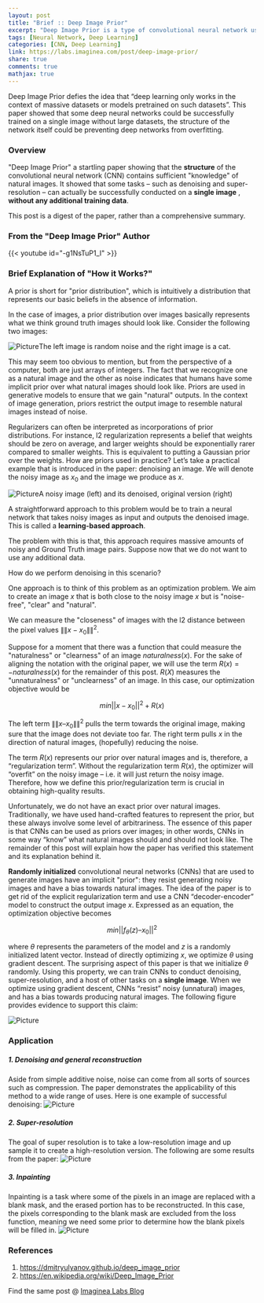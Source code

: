 ```yaml
---
layout: post
title: "Brief :: Deep Image Prior"
excerpt: "Deep Image Prior is a type of convolutional neural network used to enhance a given image with no prior training data other than the image itself."
tags: [Neural Network, Deep Learning]
categories: [CNN, Deep Learning]
link: https://labs.imaginea.com/post/deep-image-prior/
share: true
comments: true
mathjax: true
---
```


Deep Image Prior defies the idea that “deep learning only works in the context of massive datasets or models pretrained on such datasets”. 
This paper showed that some deep neural networks could be successfully trained on a single image without large datasets, the structure of the network itself could be preventing deep networks from overfitting.




### Overview

"Deep Image Prior" a startling paper showing that the  **structure**  of the convolutional neural network (CNN) contains sufficient "knowledge" of natural images. It showed that some tasks – such as denoising and super-resolution – can actually be successfully conducted on a  **single image** ,  **without any additional training data**.

This post is a digest of the paper, rather than a comprehensive summary.


### From the "Deep Image Prior" Author 

{{< youtube id="-g1NsTuP1_I" >}}


### Brief Explanation of "How it Works?"

A prior is short for "prior distribution", which is intuitively a distribution that represents our basic beliefs in the absence of information.

In the case of images, a prior distribution over images basically represents what we think ground truth images should look like. Consider the following two images:

![Picture](Picture1.png)The left image is random noise and the right image is a cat. 

This may seem too obvious to mention, but from the perspective of a computer, both are just arrays of integers. The fact that we recognize one as a natural image and the other as noise indicates that humans have some implicit prior over what natural images should look like.
Priors are used in generative models to ensure that we gain "natural" outputs. In the context of image generation, priors restrict the output image to resemble natural images instead of noise.

Regularizers can often be interpreted as incorporations of prior distributions. For instance, l2 regularization represents a belief that weights should be zero on average, and larger weights should be exponentially rarer compared to smaller weights. This is equivalent to putting a Gaussian prior over the weights.
How are priors used in practice? Let’s take a practical example that is introduced in the paper: denoising an image. We will denote the noisy image as $x_0$ and the image we produce as $x$.

![Picture](Picture2.png)A noisy image (left) and its denoised, original version (right)

A straightforward approach to this problem would be to train a neural network that takes noisy images as input and outputs the denoised image. This is called a **learning-based approach**. 

The problem with this is that, this approach requires massive amounts of noisy and Ground Truth image pairs.
Suppose now that we do not want to use any additional data. 

How do we perform denoising in this scenario?

One approach is to think of this problem as an optimization problem. We aim to create an image $x$ that is both close to the noisy image $x$ but is "noise-free", "clear" and "natural". 

We can measure the "closeness" of images with the l2 distance between the pixel values $\|\|x-x_0\|\|^2$. 

Suppose for a moment that there was a function that could measure the "naturalness" or "clearness" of an image $naturalness(x)$. For the sake of aligning the notation with the original paper, we will use the term $R(x) = - naturalness(x)$ for the remainder of this post. $R(X)$ measures the "unnaturalness" or "unclearness" of an image. In this case, our optimization objective would be

$$min || x - x_0 ||^2 + R(x)$$

The left term $\|\| x – x_0 \|\|^2$  pulls the term towards the original image, making sure that the image does not deviate too far. The right term pulls $x$ in the direction of natural images, (hopefully) reducing the noise.

The term $R(x)$ represents our prior over natural images and is, therefore, a “regularization term”. Without the regularization term $R(x)$, the optimizer will “overfit” on the noisy image – i.e. it will just return the noisy image. Therefore, how we define this prior/regularization term is crucial in obtaining high-quality results.

Unfortunately, we do not have an exact prior over natural images. Traditionally, we have used hand-crafted features to represent the prior, but these always involve some level of arbitrariness. The essence of this paper is that CNNs can be used as priors over images; in other words, CNNs in some way “know” what natural images should and should not look like. The remainder of this post will explain how the paper has verified this statement and its explanation behind it.

**Randomly initialized**  convolutional neural networks (CNNs) that are used to generate images have an implicit "prior": they resist generating noisy images and have a bias towards natural images.
The idea of the paper is to get rid of the explicit regularization term and use a CNN “decoder-encoder” model to construct the output image $x$. Expressed as an equation, the optimization objective becomes

$$min|| f_\theta (z) – x_0 ||^2$$
 
where $\theta$ represents the parameters of the model and $z$ is a randomly initialized latent vector. Instead of directly optimizing $x$, we optimize $\theta$ using gradient descent. The surprising aspect of this paper is that we initialize $\theta$ randomly.
Using this property, we can train CNNs to conduct denoising, super-resolution, and a host of other tasks on a  **single image**.
When we optimize using gradient descent, CNNs “resist” noisy (unnatural) images, and has a bias towards producing natural images. The following figure provides evidence to support this claim:

![Picture](Picture3.png)



### Application

##### 1. Denoising and general reconstruction
Aside from simple additive noise, noise can come from all sorts of sources such as compression. The paper demonstrates the applicability of this method to a wide range of uses. Here is one example of successful denoising:
![Picture](Picture4.png)


##### 2. Super-resolution
The goal of super resolution is to take a low-resolution image and up sample it to create a high-resolution version. The following are some results from the paper:
![Picture](Picture5.png)


##### 3. Inpainting
Inpainting is a task where some of the pixels in an image are replaced with a blank mask, and the erased portion has to be reconstructed. In this case, the pixels corresponding to the blank mask are excluded from the loss function, meaning we need some prior to determine how the blank pixels will be filled in.
![Picture](Picture6.png)




### References

1. https://dmitryulyanov.github.io/deep_image_prior
2. https://en.wikipedia.org/wiki/Deep_Image_Prior






Find the same post @ [Imaginea Labs Blog](https://labs.imaginea.com/post/deep-image-prior/)
